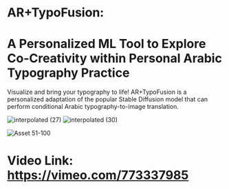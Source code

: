 # AR+TypoFusion: <br> 
# A Personalized ML Tool to Explore Co-Creativity within Personal Arabic Typography Practice

Visualize and bring your typography to life! AR+TypoFusion is a personalized adaptation of the popular Stable Diffusion model that can perform conditional Arabic typography-to-image translation. 

![interpolated (27)](https://user-images.githubusercontent.com/92052904/202871983-25fea1ff-d687-4521-a0bd-ad8858daeedd.gif)
![interpolated (30)](https://user-images.githubusercontent.com/92052904/203102467-b9daa366-833c-49f0-aa71-c1ad402a8ac9.gif)

![Asset 51-100](https://user-images.githubusercontent.com/92052904/203107227-0d207d04-3f55-437c-85c6-b389ce2054ff.jpg)

# Video Link: https://vimeo.com/773337985
